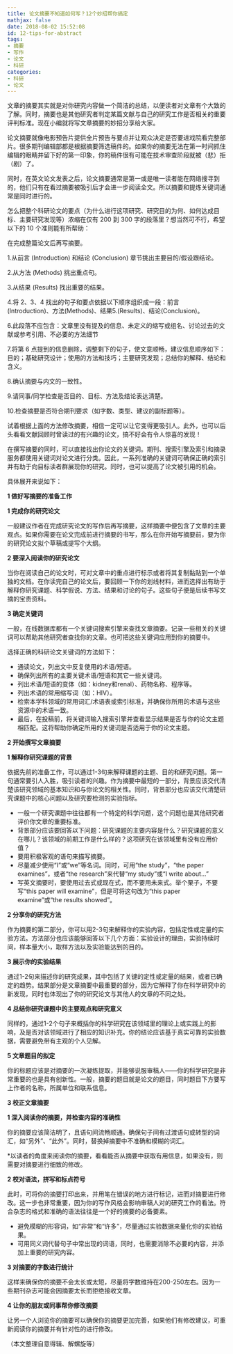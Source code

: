 ```yaml
---
title: 论文摘要不知道如何写？12个妙招帮你搞定
mathjax: false
date: 2018-08-02 15:52:08
id: 12-tips-for-abstract
tags:
- 摘要
- 写作
- 论文
- 科研
categories:
- 科研
- 论文
---
```


文章的摘要其实就是对你研究内容做一个简洁的总结，以便读者对文章有个大致的了解。同时，摘要也是其他研究者判定某篇文献与自己的研究工作是否相关的重要评判标准。现在小编就将写文章摘要的妙招分享给大家。

论文摘要就像电影预告片提供全片预告与要点并让观众决定是否要进戏院看完整部片。很多期刊编辑部都是根据摘要筛选稿件的。如果你的摘要无法在第一时间抓住编辑的眼睛并留下好的第一印象，你的稿件很有可能在技术审查阶段就被（悲）拒（剧）了。

<!---more--->

同时，在英文论文发表之后，论文摘要通常是第一或是唯一读者能在网络搜寻到的，他们只有在看过摘要被吸引后才会进一步阅读全文。所以摘要和提炼关键词通常是同时进行的。

怎么把整个科研论文的要点（为什么进行这项研究、研究目的为何、如何达成目标、主要研究发现等）浓缩在仅有 200 到 300 字的段落里？想当然可不行，希望以下的 10 个准则能有所帮助：

在完成整篇论文后再写摘要。

1.从前言 (Introduction) 和结论 (Conclusion) 章节挑出主要目的/假设跟结论。

2.从方法 (Methods) 挑出重点句。

3.从结果 (Results) 找出重要的结果。

4.将 2、3、4 找出的句子和要点依据以下顺序组织成一段：前言 (Introduction)、方法(Methods)、结果5.(Results)、结论(Conclusion)。

6.此段落不应包含：文章里没有提及的信息、未定义的缩写或组名、讨论过去的文献或参考引用、不必要的方法细节

7.将第 6 点提到的信息删除，调整剩下的句子，使文意顺畅，建议信息顺序如下：目的；基础研究设计；使用的方法和技巧；主要研究发现；总结你的解释、结论和含义。

8.确认摘要与内文的一致性。

9.请同事/同学检查是否目的、目标、方法及结论表达清楚。

10.检查摘要是否符合期刊要求（如字数、类型、建议的副标题等）。

试着根据上面的方法修改摘要，相信一定可以让它变得更吸引人。此外，也可以后头看看文献回顾时曾读过的有兴趣的论文，搞不好会有令人惊喜的发现！

在撰写摘要的同时，可以直接找出你论文的关键词。期刊、搜索引擎及索引和摘录服务都使用关键词对论文进行分类。因此，一系列准确的关键词可确保正确的索引并有助于向目标读者群展现你的研究。同时，也可以提高了论文被引用的机会。

具体展开来说如下：

**1 做好写摘要的准备工作**

**1 完成你的研究论文**

一般建议作者在完成研究论文的写作后再写摘要，这样摘要中便包含了文章的主要观点。如果你需要在论文完成前进行摘要的书写，那么在你开始写摘要前，要为你的研究论文拟个草稿或提写个大纲。

**2 要深入阅读你的研究论文**

当你在阅读自己的论文时，可对文章中的重点进行标示或者将其复制黏贴到一个单独的文档。在你读完自己的论文后，要回顾一下你的划线材料，进而选择出有助于解释你研究课题、科学假说、方法、结果和讨论的句子。这些句子便是后续书写文摘的宝贵资料。

**3 确定关键词**

一般，在线数据库都有一个关键词搜索引擎来查找文章摘要。记录一些相关的关键词可以帮助其他研究者查找你的文章。也可把这些关键词应用到你的摘要中。

选择正确的科研论文关键词的方法如下：

- 通读论文，列出文中反复使用的术语/短语。
- 确保列出所有的主要关键术语/短语和其它一些关键词。
- 列出术语/短语的变体（如：kidney和renal）、药物名称、程序等。
- 列出术语的常用缩写词（如：HIV）。
- 检索本学科领域的常用词汇/术语表或索引标准，并确保你所用的术语与这些资源中的术语一致。
- 最后，在投稿前，将关键词输入搜索引擎并查看显示结果是否与你的论文主题相匹配。这将帮助你确定所用的关键词是否适用于你的论文主题。

**2 开始撰写文章摘要**

**1 解释你研究课题的背景**

依据先前的准备工作，可以通过1-3句来解释课题的主题、目的和研究问题。第一句通常要引人入胜，吸引读者的兴趣。作为摘要中最短的一部分，背景应该交代清楚该研究领域的基本知识和与你论文的相关性。同时，背景部分也应该交代清楚研究课题中的核心问题以及研究要检测的实验指标。

- 一般一个研究课题中往往都有一个特定的科学问题，这个问题也是其他研究者评价你文章的重要标准。
- 背景部分应该要回答以下问题：研究课题的主要内容是什么？研究课题的意义在哪儿？该领域的前期工作是什么样的？这项研究在该领域里有没有应用价值？
- 要用积极客观的语句来描写摘要。
- 尽量减少使用“I”或“we”等名词。同时，可用“the study”，“the paper examines”，或者“the research”来代替“my study”或“I write about…”
- 写英文摘要时，要使用过去式或现在式，而不要用未来式。举个栗子，不要写“this paper will examine”，但是可将这句改为“this paper examine”或“the results showed”。

**2 分享你的研究方法**

作为摘要的第二部分，你可以用2-3句来解释你的实验内容，包括定性或定量的实验方法。方法部分也应该能够回答以下几个方面：实验设计的理由，实验持续时间，样本量大小，取样方法以及实验能达到的目的。

**3 展示你的实验结果**

通过1-2句来描述你的研究成果，其中包括了关键的定性或定量的结果，或者已确定的趋势。结果部分是文章摘要中最重要的部分，因为它解释了你在科学研究中的新发现，同时也体现出了你的研究论文与其他人的文章的不同之处。

**4 总结你研究课题中的主要观点和研究意义**

同样的，通过1-2个句子来概括你的科学研究在该领域里的理论上或实践上的影响，及是否对该领域进行了相应的知识补充。你的结论应该基于真实可靠的实验数据，需要避免带有主观的个人见解。

**5 文章题目的拟定**

你的标题应该是对摘要的一次凝练提取，并能够说服审稿人——你的科学研究是非常重要的也是具有创新性。一般，摘要的题目就是论文的题目，同时题目下方要写上作者的名称，所属单位和联系信息。

**3 校正文章摘要**

**1 深入阅读你的摘要，并检查内容的准确性**

你的摘要应该简洁明了，且语句间流畅顺通。确保句子间有过渡语句或转型的词汇，如“另外”、“此外”。同时，替换掉摘要中不准确和模糊的词汇。

*以读者的角度来阅读你的摘要，看看能否从摘要中获取有用信息，如果没有，则需要对摘要进行细致的修改。

**2 校对语法，拼写和标点符号**

此时，可将你的摘要打印出来，并用笔在错误的地方进行标记，进而对摘要进行修改。这一步也非常重要，因为你的写作风格会影响审稿人对的研究工作的看法。符合杂志的格式和准确的语法往往是一个好的摘要的必备要素。

- 避免模糊的形容词，如“非常”和“许多”，尽量通过实验数据来量化你的实验结果。
- 可用同义词代替句子中常出现的词语，同时，也需要消除不必要的内容，并添加上重要的研究内容。

**3 对摘要的字数进行统计**

这样来确保你的摘要不会太长或太短，尽量将字数维持在200-250左右。因为一些期刊杂志可能会因摘要太长而拒绝接收文章。

**4 让你的朋友或同事帮你修改摘要**

让另一个人浏览你的摘要可以确保你的摘要更加完善，如果他们有修改建议，可重新阅读你的摘要并有针对性的进行修改。

（本文整理自意得辑、解螺旋等）